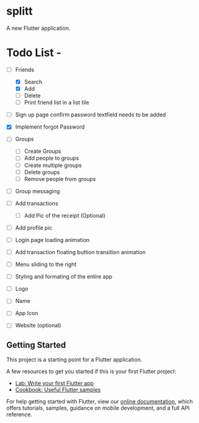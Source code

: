 # splitt

A new Flutter application.

# Todo List -

- [ ] Friends
  - [X] Search
  - [X] Add
  - [ ] Delete
  - [ ] Print friend list in a list tile
  
- [ ] Sign up page confirm password textfield needs to be added
- [X] Implement forgot Password

- [ ] Groups
  - [ ] Create Groups
  - [ ] Add people to groups
  - [ ] Create multiple groups
  - [ ] Delete groups
  - [ ] Remove people from groups

- [ ] Group messaging
  
- [ ] Add transactions
  - [ ] Add Pic of the receipt (Optional)

- [ ] Add profile pic
- [ ] Login page loading animation
- [ ] Add transaction floating buttion transition animation
- [ ] Menu sliding to the right
- [ ] Styling and formating of the entire app


- [ ] Logo
- [ ] Name
- [ ] App Icon
- [ ] Website (optional)


## Getting Started

This project is a starting point for a Flutter application.

A few resources to get you started if this is your first Flutter project:

- [Lab: Write your first Flutter app](https://flutter.dev/docs/get-started/codelab)
- [Cookbook: Useful Flutter samples](https://flutter.dev/docs/cookbook)

For help getting started with Flutter, view our
[online documentation](https://flutter.dev/docs), which offers tutorials,
samples, guidance on mobile development, and a full API reference.

